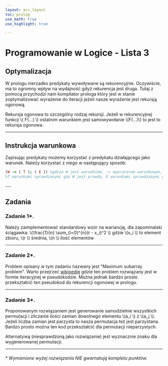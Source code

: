 ```yaml
---
layout: acc_layout
toc: prolog
use_math: true
use_highlight: true

---
```


# Programowanie w Logice - Lista 3

## Optymalizacja

W prologu nierzadko predykaty wywoływane są rekurencyjnie. Oczywiście, ma to ogromny wpływ na wydajność gdyż rekurencja jest druga.
Tutaj z pomocą przychodzi nam kompilator prologa który jest w stanie zoptymalizować wyrażenie do iteracji jeżeli nasze wyrażenie jest rekursją ogonową.

Rekursja ogonowa to szczególny rodzaj rekursji. Jeżeli w rekurencyjnej funkcji \\( F(...) \\) ostatnim warunkiem jest samowywołanie \\(F(...)\\) to jest to rekursja ogonowa.

---

## Instrukcja warunkowa

Zapisując predykaty możemy korzystać z predykatu działającego jako warunek.
Należy korzystać z niego w następujący sposób:
```prolog
(W -> ( T ); ( E )) %gdzie W jest warunkiem, -> operatorem warunkowym,
%T warunkami sprawdzanymi gdy W jest prawdą, E warunkami sprawdzanymi gdy W to fałsz.
```
<p></p>
---

## Zadania

### Zadanie 1*.

Należy zaimplementować standardowy wzór na wariancję, dla zapominalski ściągawka:
\\(\frac{1}{n} \sum_{i=0}^{n}(r - x_i)^2 \\) gdzie \\(x_i \\) to element zbioru, \\(r \\) średnia, \\(n \\) ilość elementów

---

### Zadanie 2*.

Problem opisany w tym zadaniu nazwany jest "Maximum subarray problem".
Warto przejrzeć [wikipedię](https://en.wikipedia.org/wiki/Maximum_subarray_problem#Kadane's_algorithm_(Algorithm_3:_Dynamic_Programming)) gdzie ten problem rozwiązany jest w formie iteracyjnej w pseudokodzie.
Można jednak bardzo prosto przekształcić ten pseudokod do rekurencji ogonowej w prologu.

---

### Zadanie 3*.

Proponowanym rozwiązaniem jest generowanie samodzielnie wszystkich permutacji i zliczanie ilości zamian dowolnego elementu \\(a_i \\) z \\(a_j \\). Jeżeli liczba zamian jest parzysta to nasza permutacja też jest parzystana. Bardzo prosto można ten kod przekształcić dla permutacji nieparzystych.

Alternatywą (niesprawdzoną jako rozwiązanie) jest wyznacznie znaku dla wygenerowanej permutacji.

---

###### * Wymienione wyżej rozwiązania NIE gwarnatują kompletu punktów.
